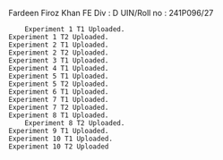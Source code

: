 Fardeen Firoz Khan
FE Div : D
UIN/Roll no : 241P096/27

		Experiment 1 T1 Uploaded.
	Experiment 1 T2 Uploaded.
	Experiment 2 T1 Uploaded.
	Experiment 2 T2 Uploaded.
	Experiment 3 T1 Uploaded.
	Experiment 4 T1 Uploaded.
	Experiment 5 T1 Uploaded.
	Experiment 5 T2 Uploaded.
	Experiment 6 T1 Uploaded.
	Experiment 7 T1 Uploaded.
 	Experiment 7 T2 Uploaded.
  	Experiment 8 T1 Uploaded.
        Experiment 8 T2 Uploaded.
  	Experiment 9 T1 Uploaded.
  	Experiment 10 T1 Uploaded.
	Experiment 10 T2 Uploaded
